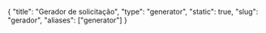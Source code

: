 {
    "title": "Gerador de solicitação",
    "type": "generator",
    "static": true,
    "slug": "gerador",
    "aliases": ["generator"]
}
